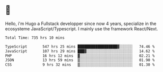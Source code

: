 # 👋 

Hello, i'm Hugo a Fullstack developper since now 4 years, specialize in the ecosysteme JavaScript/Typescript. I mainly use the framework React/Next.

<!--START_SECTION:waka-->

```txt
Total Time: 735 hrs 10 mins

TypeScript       547 hrs 25 mins ██████████████████▓░░░░░░   74.46 %
JavaScript       107 hrs 29 mins ███▓░░░░░░░░░░░░░░░░░░░░░   14.62 %
PHP              16 hrs 12 mins  ▓░░░░░░░░░░░░░░░░░░░░░░░░   02.21 %
JSON             13 hrs 59 mins  ▒░░░░░░░░░░░░░░░░░░░░░░░░   01.90 %
CSS              9 hrs 32 mins   ▒░░░░░░░░░░░░░░░░░░░░░░░░   01.30 %
```

<!--END_SECTION:waka-->
